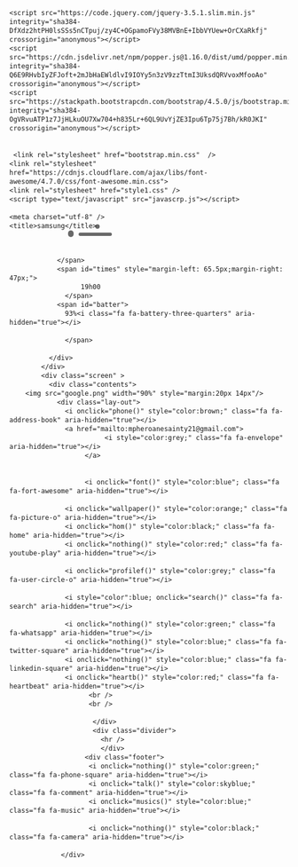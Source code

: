 <!DOCTYPE html>
<html lang="en" dir="ltr">
  <head>

    <script src="https://code.jquery.com/jquery-3.5.1.slim.min.js" integrity="sha384-DfXdz2htPH0lsSSs5nCTpuj/zy4C+OGpamoFVy38MVBnE+IbbVYUew+OrCXaRkfj" crossorigin="anonymous"></script>
    <script src="https://cdn.jsdelivr.net/npm/popper.js@1.16.0/dist/umd/popper.min.js" integrity="sha384-Q6E9RHvbIyZFJoft+2mJbHaEWldlvI9IOYy5n3zV9zzTtmI3UksdQRVvoxMfooAo" crossorigin="anonymous"></script>
    <script src="https://stackpath.bootstrapcdn.com/bootstrap/4.5.0/js/bootstrap.min.js" integrity="sha384-OgVRvuATP1z7JjHLkuOU7Xw704+h835Lr+6QL9UvYjZE3Ipu6Tp75j7Bh/kR0JKI" crossorigin="anonymous"></script>


     <link rel="stylesheet" href="bootstrap.min.css"  />
    <link rel="stylesheet" href="https://cdnjs.cloudflare.com/ajax/libs/font-awesome/4.7.0/css/font-awesome.min.css">
    <link rel="stylesheet" href="style1.css" />
    <script type="text/javascript" src="javascrp.js"></script>

    <meta charset="utf-8" />
    <title>samsung</title>
  </head>
  <body>
    <div class="samsung">
       <div style="height:12px;width:10px;background-color:#696969;margin:-13px 0px 0px 106px;border-radius:50px;"></div>
       <div style="height:6px;width:60px;background-color:#696969;margin:-8px 0px 0px 125px;border-radius:10px;"></div>
          <div style="height:8px;width:8px;background-color:#696969;margin:-21px 0px 34px 155px;border-radius:50%;"></div>
          <div class="nav-top">
            <div class="nav-icons">
              <span style="float:left">
                <i class="fa fa-signal" aria-hidden="true"></i>
                <i class="fa fa-wifi" aria-hidden="true"></i>


                </span>
                <span id="times" style="margin-left: 65.5px;margin-right: 47px;">
                      19h00
                  </span>
                <span id="batter">
                  93%<i class="fa fa-battery-three-quarters" aria-hidden="true"></i>

                  </span>

              </div>
            </div>
            <div class="screen" >
              <div class="contents">
        <img src="google.png" width="90%" style="margin:20px 14px"/>
                <div class="lay-out">
                  <i onclick="phone()" style="color:brown;" class="fa fa-address-book" aria-hidden="true"></i>
                  <a href="mailto:mpheroanesainty21@gmail.com">
                            <i style="color:grey;" class="fa fa-envelope" aria-hidden="true"></i>
                       </a>


                       <i onclick="font()" style="color:blue"; class="fa fa-fort-awesome" aria-hidden="true"></i>

                  <i onclick="wallpaper()" style="color:orange;" class="fa fa-picture-o" aria-hidden="true"></i>
                  <i onclick="hom()" style="color:black;" class="fa fa-home" aria-hidden="true"></i>
                  <i onclick="nothing()" style="color:red;" class="fa fa-youtube-play" aria-hidden="true"></i>

                  <i onclick="profilef()" style="color:grey;" class="fa fa-user-circle-o" aria-hidden="true"></i>

                  <i style="color":blue; onclick="search()" class="fa fa-search" aria-hidden="true"></i>

                  <i onclick="nothing()" style="color:green;" class="fa fa-whatsapp" aria-hidden="true"></i>
                  <i onclick="nothing()" style="color:blue;" class="fa fa-twitter-square" aria-hidden="true"></i>
                  <i onclick="nothing()" style="color:blue;" class="fa fa-linkedin-square" aria-hidden="true"></i>
                  <i onclick="heartb()" style="color:red;" class="fa fa-heartbeat" aria-hidden="true"></i>
                        <br />
                        <br />

                         </div>
                         <div class="divider">
                           <hr />
                           </div>
                       <div class="footer">
                        <i onclick="nothing()" style="color:green;" class="fa fa-phone-square" aria-hidden="true"></i>
                        <i onclick="talk()" style="color:skyblue;" class="fa fa-comment" aria-hidden="true"></i>
                        <i onclick="musics()" style="color:blue;" class="fa fa-music" aria-hidden="true"></i>

                        <i onclick="nothing()" style="color:black;" class="fa fa-camera" aria-hidden="true"></i>

                 </div>

</div>

     <iframe id="music" src="https://www.mp3juices.cc/"></iframe>
     <iframe id="fonts" src="https://fontawesome.com/v4.7.0/icons/"></iframe>
     <iframe id="profile" src="http://saintymphex.simplesite.com/"></iframe>

     <iframe id="bing" src="https://www.bing.com/" scrolling="yes"></iframe>


     <iframe id="heart" src="https://caniuse.com/"></iframe>
     <div id="walp" style="font-family:cursive">
       <h1 style="margin:auto;color:grey">choose any to set wallpaper</h1>
       <p style="color:grey;">my-life</p>
       <hr/>
       <div style="width:100%;height:80px;">

         <img src="IMG-20200225-WA0016.jpg" onclick="setPic(this.getAttribute('src'))" height="100%"/>
         <img src="IMG-20200225-WA0017.jpg" onclick="setPic(this.getAttribute('src'))" height="100%"/>
         <img src="IMG-20200317-WA0024.jpeg" onclick="setPic(this.getAttribute('src'))" height="100%"/>
         <img src="IMG-20200405-WA0003.jpg" onclick="setPic(this.getAttribute('src'))" height="100%"/>
         <img src="sainty.jpg" onclick="setPic(this.getAttribute('src'))" height="100%"/>
         <img src="IMG-20200406-WA0148.jpg " onclick="setPic(this.getAttribute('src'))" height="100%"/>
         <img src="IMG-20200401-WA0051.jpg" onclick="setPic(this.getAttribute('src'))" height="100%"/>
         <hr>
       </div>
     </div>
     <div id="phoneb" style="color:grey">
       <div class="list-group">
       <h1 style="margin:auto">Favourite Contacts</h1>

          <i style="color:grey;" class="fa fa-user-circle-o" aria-hidden="true"></i>sainty&nbsp<a class="list-group-item list-group-item-action" href="tel:0767036727">0767036727</a>
          <i style="color:grey;" class="fa fa-user-circle-o" aria-hidden="true"></i>potego&nbsp<a class="list-group-item list-group-item-action" href="tel:0834262667">0834262667</a>
          <i style="color:grey;" class="fa fa-user-circle-o" aria-hidden="true"></i>thapelo&nbsp<a class="list-group-item list-group-item-action" href="tel:0797236726">0797236726</a>
          <i style="color:grey;" class="fa fa-user-circle-o" aria-hidden="true"></i>thabang&nbsp<a class="list-group-item list-group-item-action" href="tel:0867036867">0867036867</a>
          <i style="color:grey;" class="fa fa-user-circle-o" aria-hidden="true"></i>jeck&nbsp<a class="list-group-item list-group-item-action" href="tel:0762555728">0762555728</a>
          <i style="color:grey;" class="fa fa-user-circle-o" aria-hidden="true"></i>Lindo&nbsp<a class="list-group-item list-group-item-action" href="tel:076277528">076277528</a>
          <i style="color:grey;" class="fa fa-user-circle-o" aria-hidden="true"></i>Bae&nbsp<a class="list-group-item list-group-item-action" href="tel:07626678287">07626678287</a>

     </div>
   </div>

     <div id="message">
       <div style="margin:8px 11px 8px 11px " class="alert alert-success alert-dismissible">
         <button type="button" class="close" data-dismiss="alert">&times</button>
         <strong>hello!</strong>
         i am so lucky to have you as my friend.call me Sainty.
       </div>
       <div style="margin:0 11px 8px 11px " class="alert alert-warning alert-dismissible">
         <button type="button" class="close" data-dismiss="alert">&times</button>
         <strong>hello!</strong>
         can you please whatsapp me or text me ASAP.
         to do so ,go to Contacts.
       </div>
       <div style="margin:0 11px 8px 11px " class="alert alert-dark alert-dismissible">
         <button type="button" class="close" data-dismiss="alert">&times</button>
         <strong>hello!</strong>
          do you want source code???<strong>email me</strong>
       </div>
     </div>
</div>







              <center><button onclick="hom()" class="btn" type="button" name="button"></button></center>

      </div>
  </body>
</html>
